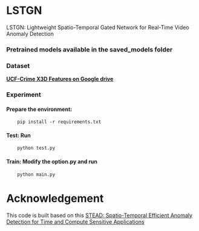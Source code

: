 # LSTGN
LSTGN: Lightweight Spatio-Temporal Gated Network for Real-Time Video Anomaly Detection

### Pretrained models available in the saved_models folder


### Dataset
[**UCF-Crime X3D Features on Google drive**](https://drive.google.com/file/d/1LBTddU2mKuWvpbFOrqylJrZQ4u-U-zxG/view?usp=sharing)  


### Experiment
#### Prepare the environment: 
        pip install -r requirements.txt
#### Test: Run 
        python test.py
#### Train: Modify the option.py and run 
        python main.py

# Acknowledgement
This code is built based on this
[STEAD: Spatio-Temporal Efficient Anomaly Detection for Time and Compute Sensitive Applications](https://github.com/agao8/STEAD)  
